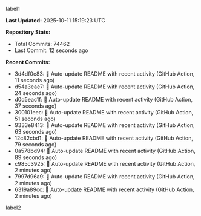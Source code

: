 
label1 
<!-- ACTIVITY_START -->
**Last Updated:** 2025-10-11 15:19:23 UTC

**Repository Stats:**
- Total Commits: 74462
- Last Commit: 12 seconds ago

**Recent Commits:**
- 3d4df0e83: 🤖 Auto-update README with recent activity (GitHub Action, 11 seconds ago)
- d54a3eae7: 🤖 Auto-update README with recent activity (GitHub Action, 24 seconds ago)
- d0d5eac1f: 🤖 Auto-update README with recent activity (GitHub Action, 37 seconds ago)
- 300101eec: 🤖 Auto-update README with recent activity (GitHub Action, 51 seconds ago)
- 9333e8413: 🤖 Auto-update README with recent activity (GitHub Action, 63 seconds ago)
- 12c82cbd1: 🤖 Auto-update README with recent activity (GitHub Action, 79 seconds ago)
- 0a578bd94: 🤖 Auto-update README with recent activity (GitHub Action, 89 seconds ago)
- c985c3925: 🤖 Auto-update README with recent activity (GitHub Action, 2 minutes ago)
- 7997d96a9: 🤖 Auto-update README with recent activity (GitHub Action, 2 minutes ago)
- 6319a89cc: 🤖 Auto-update README with recent activity (GitHub Action, 2 minutes ago)
<!-- ACTIVITY_END -->

label2
